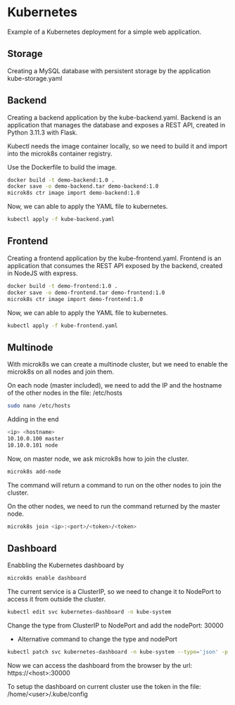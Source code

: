 # Kubernetes

Example of a Kubernetes deployment for a simple web application.

## Storage

Creating a MySQL database with persistent storage by the application kube-storage.yaml

## Backend

Creating a backend application by the kube-backend.yaml.
Backend is an application that manages the database and exposes a REST API, created in Python 3.11.3 with Flask.

Kubectl needs the image container locally, so we need to build it and import into the microk8s container registry.

Use the Dockerfile to build the image.

```bash
docker build -t demo-backend:1.0 .
docker save -o demo-backend.tar demo-backend:1.0
microk8s ctr image import demo-backend:1.0
```

Now, we can able to apply the YAML file to kubernetes.

```bash
kubectl apply -f kube-backend.yaml
```

## Frontend

Creating a frontend application by the kube-frontend.yaml.
Frontend is an application that consumes the REST API exposed by the backend, created in NodeJS with express.

```bash
docker build -t demo-frontend:1.0 .
docker save -o demo-frontend.tar demo-frontend:1.0
microk8s ctr image import demo-frontend:1.0
```

Now, we can able to apply the YAML file to kubernetes.

```bash 
kubectl apply -f kube-frontend.yaml
```

## Multinode

With microk8s we can create a multinode cluster, but we need to enable the microk8s on all nodes and join them.

On each node (master included), we need to add the IP and the hostname of the other nodes in the file: /etc/hosts

```bash
sudo nano /etc/hosts
```

Adding in the end
    
```bash
<ip> <hostname>
10.10.0.100 master
10.10.0.101 node
```
Now, on master node, we ask microk8s how to join the cluster.

```bash
microk8s add-node
```

The command will return a command to run on the other nodes to join the cluster.

On the other nodes, we need to run the command returned by the master node.

```bash
microk8s join <ip>:<port>/<token>/<token>
```

## Dashboard

Enabbling the Kubernetes dashboard by 

```bash
microk8s enable dashboard
```

The current service is a ClusterIP, so we need to change it to NodePort to access it from outside the cluster.

```bash
kubectl edit svc kubernetes-dashboard -n kube-system
```

Change the type from ClusterIP to NodePort and add the nodePort: 30000

* Alternative command to change the type and nodePort
    
```bash 
kubectl patch svc kubernetes-dashboard -n kube-system --type='json' -p '[{"op":"replace","path":"/spec/type","value":"NodePort"},{"op":"replace","path":"/spec/ports/0/nodePort","value":30000}]'
```

Now we can access the dashboard from the browser by the url: https://\<host>:30000

To setup the dashboard on current cluster use the token in the file: /home/\<user>/.kube/config